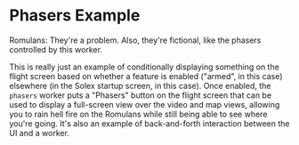 # Phasers Example

Romulans: They're a problem. Also, they're fictional, like the phasers controlled by this worker. 

This is really just an example of conditionally displaying something on the flight screen based on whether a feature is enabled ("armed", in this case) elsewhere (in the Solex startup screen, in this case). Once enabled, the `phasers` worker puts a "Phasers" button on the flight screen that can be used to display a full-screen view over the video and map views, allowing you to rain hell fire on the Romulans while still being able to see where you're going. It's also an example of back-and-forth interaction between the UI and a worker.
